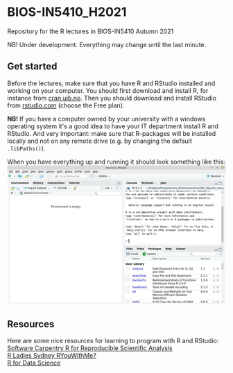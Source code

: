 # BIOS-IN5410_H2021
Repository for the R lectures in BIOS-IN5410 Autumn 2021

NB! Under development. Everything may change until the last minute.

## Get started
Before the lectures, make sure that you have R and RStudio installed and working on your computer. You should first download and install R, for instance from [cran.uib.no](https://cran.uib.no/). Then you should download and install RStudio from [rstudio.com](https://www.rstudio.com/products/rstudio/download/) (choose the Free plan).  

**NB!** If you have a computer owned by your university with a windows operating system it's a good idea to have your IT department install R and RStudio. And very important: make sure that R-packages will be installed locally and not on any remote drive (e.g. by changing the default `.libPaths()`).

When you have everything up and running it should look something like this:
![RStudio](images/rstudio.png)  

  
  
  ## Resources
  Here are some nice resources for learning to program with R and RStudio:  
  [Software Carpentry R for Reproducible Scientific Analysis](https://swcarpentry.github.io/r-novice-gapminder/)  
  [R Ladies Sydney RYouWithMe?](https://rladiessydney.org/courses/ryouwithme/)  
  [R for Data Science](https://r4ds.had.co.nz/index.html)
